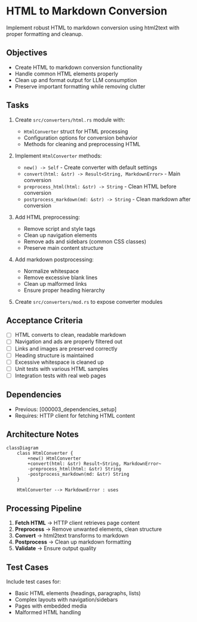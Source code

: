 # HTML to Markdown Conversion

Implement robust HTML to markdown conversion using html2text with proper formatting and cleanup.

## Objectives

- Create HTML to markdown conversion functionality
- Handle common HTML elements properly
- Clean up and format output for LLM consumption
- Preserve important formatting while removing clutter

## Tasks

1. Create `src/converters/html.rs` module with:
   - `HtmlConverter` struct for HTML processing
   - Configuration options for conversion behavior
   - Methods for cleaning and preprocessing HTML

2. Implement `HtmlConverter` methods:
   - `new() -> Self` - Create converter with default settings
   - `convert(html: &str) -> Result<String, MarkdownError>` - Main conversion
   - `preprocess_html(html: &str) -> String` - Clean HTML before conversion
   - `postprocess_markdown(md: &str) -> String` - Clean markdown after conversion

3. Add HTML preprocessing:
   - Remove script and style tags
   - Clean up navigation elements
   - Remove ads and sidebars (common CSS classes)
   - Preserve main content structure

4. Add markdown postprocessing:
   - Normalize whitespace
   - Remove excessive blank lines
   - Clean up malformed links
   - Ensure proper heading hierarchy

5. Create `src/converters/mod.rs` to expose converter modules

## Acceptance Criteria

- [ ] HTML converts to clean, readable markdown
- [ ] Navigation and ads are properly filtered out
- [ ] Links and images are preserved correctly  
- [ ] Heading structure is maintained
- [ ] Excessive whitespace is cleaned up
- [ ] Unit tests with various HTML samples
- [ ] Integration tests with real web pages

## Dependencies

- Previous: [000003_dependencies_setup]
- Requires: HTTP client for fetching HTML content

## Architecture Notes

```mermaid
classDiagram
    class HtmlConverter {
        +new() HtmlConverter
        +convert(html: &str) Result~String, MarkdownError~
        -preprocess_html(html: &str) String
        -postprocess_markdown(md: &str) String
    }
    
    HtmlConverter --> MarkdownError : uses
```

## Processing Pipeline

1. **Fetch HTML** → HTTP client retrieves page content
2. **Preprocess** → Remove unwanted elements, clean structure  
3. **Convert** → html2text transforms to markdown
4. **Postprocess** → Clean up markdown formatting
5. **Validate** → Ensure output quality

## Test Cases

Include test cases for:
- Basic HTML elements (headings, paragraphs, lists)
- Complex layouts with navigation/sidebars
- Pages with embedded media
- Malformed HTML handling